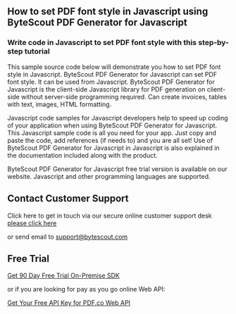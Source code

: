 ## How to set PDF font style in Javascript using ByteScout PDF Generator for Javascript

### Write code in Javascript to set PDF font style with this step-by-step tutorial

This sample source code below will demonstrate you how to set PDF font style in Javascript. ByteScout PDF Generator for Javascript can set PDF font style. It can be used from Javascript. ByteScout PDF Generator for Javascript is the client-side Javascript library for PDF generation on client-side without server-side programming required. Can create invoices, tables with text, images, HTML formatting.

Javascript code samples for Javascript developers help to speed up coding of your application when using ByteScout PDF Generator for Javascript. This Javascript sample code is all you need for your app. Just copy and paste the code, add references (if needs to) and you are all set! Use of ByteScout PDF Generator for Javascript in Javascript is also explained in the documentation included along with the product.

ByteScout PDF Generator for Javascript free trial version is available on our website. Javascript and other programming languages are supported.

## Contact Customer Support

Click here to get in touch via our secure online customer support desk [please click here](https://bytescout.zendesk.com/hc/en-us/requests/new?subject=ByteScout%20PDF%20Generator%20for%20Javascript%20Question)

or send email to [support@bytescout.com](mailto:support@bytescout.com?subject=ByteScout%20PDF%20Generator%20for%20Javascript%20Question) 

## Free Trial

[Get 90 Day Free Trial On-Premise SDK](https://bytescout.com/download/web-installer?utm_source=github-readme)

or if you are looking for pay as you go online Web API:

[Get Your Free API Key for PDF.co Web API](https://pdf.co/documentation/api?utm_source=github-readme)